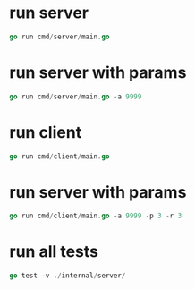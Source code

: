 # run server
```go
go run cmd/server/main.go
```
# run server with params
```go
go run cmd/server/main.go -a 9999
```

# run client
```go
go run cmd/client/main.go
```
# run server with params
```go
go run cmd/client/main.go -a 9999 -p 3 -r 3
```

# run all tests
```go
go test -v ./internal/server/
```